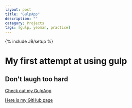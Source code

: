```yaml
---
layout: post
title: "GulpApp"
description: ""
category: Projects
tags: [gulp, yeoman, practice]
---
```

{% include JB/setup %}


# My first attempt at using gulp

## Don't laugh too hard

<a href="http://pauldavidkohler.github.io/gulpapp/">Check out my GulpApp</a>

<a href="https://github.com/pauldavidkohler/gulpapp">Here is my GitHub page</a>